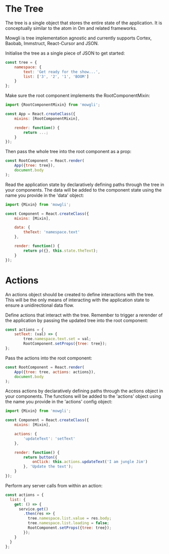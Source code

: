 
# The Tree

The tree is a single object that stores the entire state of the application. It is conceptually similar to the atom in Om and related frameworks.

Mowgli is tree implementation agnostic and currently supports Cortex, Baobab, Immstruct, React-Cursor and JSON.

Initialise the tree as a single piece of JSON to get started:
```javascript
const tree = {
	namespace: {
		text: 'Get ready for the show...',
		list: ['3', '2', '1', 'BOOM']
	}
};
```

Make sure the root component implements the RootComponentMixin:
```javascript
import {RootComponentMixin} from 'mowgli';

const App = React.createClass({
	mixins: [RootComponentMixin],

	render: function() {
		return ...;
	}
});
```

Then pass the whole tree into the root component as a prop:
```javascript
const RootComponent = React.render(
	App({tree: tree}),
	document.body
);
```

Read the application state by declaratively defining paths through the tree in your components. The data will be added to the component state using the name you provide in the 'data' object:
```javascript
import {Mixin} from 'mowgli';

const Component = React.createClass({
	mixins: [Mixin],

	data: {
		theText: 'namespace.text'
	},

	render: function() {
		return p({}, this.state.theText);
	}
});
```

# Actions

An actions object should be created to define interactions with the tree. This will be the only means of interacting with the application state to ensure a unidirectional data flow.

Define actions that interact with the tree. Remember to trigger a rerender of the application by passing the updated tree into the root component:
```javascript
const actions = {
	setText: (val) => {
		tree.namespace.text.set = val;
		RootComponent.setProps({tree: tree});
};
```

Pass the actions into the root component:
```javascript
const RootComponent = React.render(
	App({tree: tree, actions: actions}),
	document.body
);
```

Access actions by declaratively defining paths through the actions object in your components. The functions will be added to the 'actions' object using the name you provide in the 'actions' config object:
```javascript
import {Mixin} from 'mowgli';

const Component = React.createClass({
	mixins: [Mixin],

	actions: {
		'updateText': 'setText'
	},

	render: function() {
		return button({
			onClick: this.actions.updateText('I am jungle Jim')
		}, 'Update the text');
	}
});
```

Perform any server calls from within an action:
```javascript
const actions = {
  list: {
    get: () => {
      service.get()
        .then(res => {
          tree.namespace.list.value = res.body;
          tree.namespace.list.loading = false;
          RootComponent.setProps({tree: tree});
        });
    }
  }
};
```
